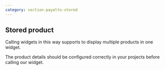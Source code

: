 ```yaml
---
category: section-payalto-stored
---
```

## Stored product

Calling widgets in this way supports to display multiple products in one widget. 

The product details should be configured correctly in your projects before calling our widget.


